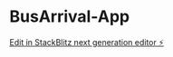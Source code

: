 # BusArrival-App

[Edit in StackBlitz next generation editor ⚡️](https://stackblitz.com/~/github.com/TravisLau92/BusArrival-App)